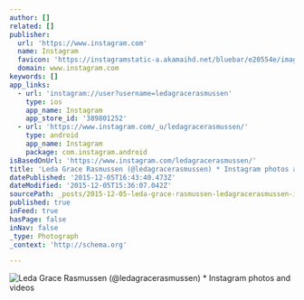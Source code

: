 ```yaml
---
author: []
related: []
publisher:
  url: 'https://www.instagram.com'
  name: Instagram
  favicon: 'https://instagramstatic-a.akamaihd.net/bluebar/e20554e/images/ico/favicon.ico'
  domain: www.instagram.com
keywords: []
app_links:
  - url: 'instagram://user?username=ledagracerasmussen'
    type: ios
    app_name: Instagram
    app_store_id: '389801252'
  - url: 'https://www.instagram.com/_u/ledagracerasmussen/'
    type: android
    app_name: Instagram
    package: com.instagram.android
isBasedOnUrl: 'https://www.instagram.com/ledagracerasmussen/'
title: 'Leda Grace Rasmussen (@ledagracerasmussen) * Instagram photos and videos'
datePublished: '2015-12-05T16:43:40.473Z'
dateModified: '2015-12-05T15:36:07.042Z'
sourcePath: _posts/2015-12-05-leda-grace-rasmussen-ledagracerasmussen-instagram-photo.md
published: true
inFeed: true
hasPage: false
inNav: false
_type: Photograph
_context: 'http://schema.org'

---
```

![Leda Grace Rasmussen &lpar;&commat;ledagracerasmussen&rpar; &midast; Instagram photos and videos](https://scontent.cdninstagram.com/hphotos-prn/t51.2885-19/10624492_257126594411239_1867172165_a.jpg)
